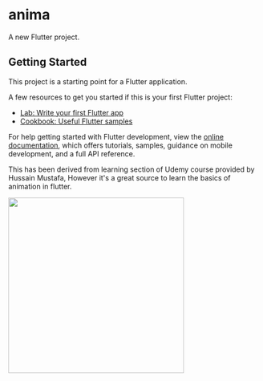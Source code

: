 # anima

A new Flutter project.

## Getting Started

This project is a starting point for a Flutter application.

A few resources to get you started if this is your first Flutter project:

- [Lab: Write your first Flutter app](https://docs.flutter.dev/get-started/codelab)
- [Cookbook: Useful Flutter samples](https://docs.flutter.dev/cookbook)

For help getting started with Flutter development, view the
[online documentation](https://docs.flutter.dev/), which offers tutorials,
samples, guidance on mobile development, and a full API reference.

This has been derived from learning section of Udemy course provided by Hussain Mustafa,
However it's a great source to learn the basics of animation in flutter.

<img src= "https://github.com/dhirajchaurasiya10/Anima/assets/106879418/a928f915-7385-4fed-9238-fc02ad8c1123" width="350">


